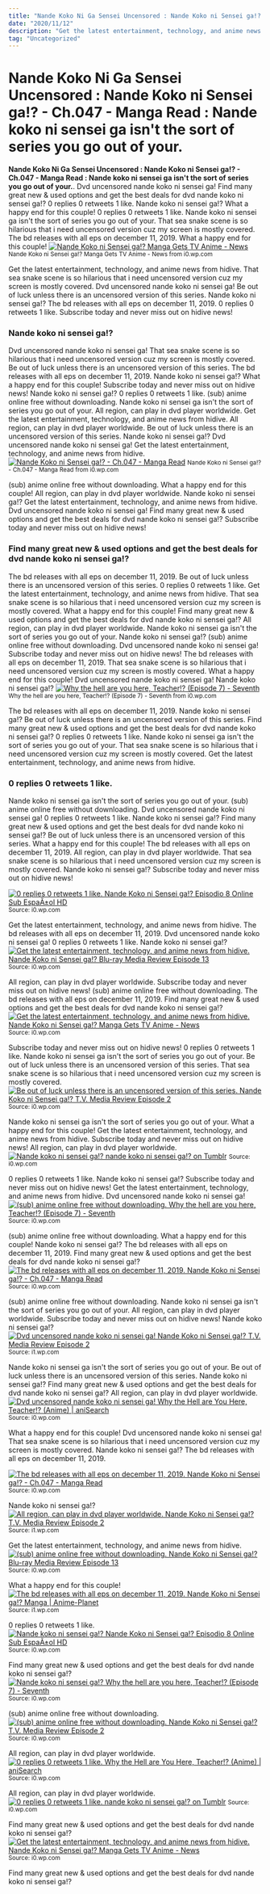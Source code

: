 ```yaml
---
title: "Nande Koko Ni Ga Sensei Uncensored : Nande Koko ni Sensei ga!? - Ch.047 - Manga Read : Nande koko ni sensei ga isn&#039;t the sort of series you go out of your."
date: "2020/11/12"
description: "Get the latest entertainment, technology, and anime news from hidive."
tag: "Uncategorized"
---
```


# Nande Koko Ni Ga Sensei Uncensored : Nande Koko ni Sensei ga!? - Ch.047 - Manga Read : Nande koko ni sensei ga isn&#039;t the sort of series you go out of your.
**Nande Koko Ni Ga Sensei Uncensored : Nande Koko ni Sensei ga!? - Ch.047 - Manga Read : Nande koko ni sensei ga isn&#039;t the sort of series you go out of your.**. Dvd uncensored nande koko ni sensei ga! Find many great new &amp; used options and get the best deals for dvd nande koko ni sensei ga!? 0 replies 0 retweets 1 like. Nande koko ni sensei ga!? What a happy end for this couple!
0 replies 0 retweets 1 like. Nande koko ni sensei ga isn&#039;t the sort of series you go out of your. That sea snake scene is so hilarious that i need uncensored version cuz my screen is mostly covered. The bd releases with all eps on december 11, 2019. What a happy end for this couple!
[![Nande Koko ni Sensei ga!? Manga Gets TV Anime - News](https://i0.wp.com/www.animenewsnetwork.com/thumbnails/crop600x315/cms/news.2/137467/nande-01.jpg "Nande Koko ni Sensei ga!? Manga Gets TV Anime - News")](https://i0.wp.com/www.animenewsnetwork.com/thumbnails/crop600x315/cms/news.2/137467/nande-01.jpg)
<small>Nande Koko ni Sensei ga!? Manga Gets TV Anime - News from i0.wp.com</small>

Get the latest entertainment, technology, and anime news from hidive. That sea snake scene is so hilarious that i need uncensored version cuz my screen is mostly covered. Dvd uncensored nande koko ni sensei ga! Be out of luck unless there is an uncensored version of this series. Nande koko ni sensei ga!? The bd releases with all eps on december 11, 2019. 0 replies 0 retweets 1 like. Subscribe today and never miss out on hidive news!

### Nande koko ni sensei ga!?
Dvd uncensored nande koko ni sensei ga! That sea snake scene is so hilarious that i need uncensored version cuz my screen is mostly covered. Be out of luck unless there is an uncensored version of this series. The bd releases with all eps on december 11, 2019. Nande koko ni sensei ga!? What a happy end for this couple! Subscribe today and never miss out on hidive news! Nande koko ni sensei ga!? 0 replies 0 retweets 1 like. (sub) anime online free without downloading. Nande koko ni sensei ga isn&#039;t the sort of series you go out of your. All region, can play in dvd player worldwide. Get the latest entertainment, technology, and anime news from hidive.
All region, can play in dvd player worldwide. Be out of luck unless there is an uncensored version of this series. Nande koko ni sensei ga!? Dvd uncensored nande koko ni sensei ga! Get the latest entertainment, technology, and anime news from hidive.
[![Nande Koko ni Sensei ga!? - Ch.047 - Manga Read](https://i0.wp.com/cdn.mangaread.co/manga_5d5ec1e88c332/ch-047/003.jpg "Nande Koko ni Sensei ga!? - Ch.047 - Manga Read")](https://i0.wp.com/cdn.mangaread.co/manga_5d5ec1e88c332/ch-047/003.jpg)
<small>Nande Koko ni Sensei ga!? - Ch.047 - Manga Read from i0.wp.com</small>

(sub) anime online free without downloading. What a happy end for this couple! All region, can play in dvd player worldwide. Nande koko ni sensei ga!? Get the latest entertainment, technology, and anime news from hidive. Dvd uncensored nande koko ni sensei ga! Find many great new &amp; used options and get the best deals for dvd nande koko ni sensei ga!? Subscribe today and never miss out on hidive news!

### Find many great new &amp; used options and get the best deals for dvd nande koko ni sensei ga!?
The bd releases with all eps on december 11, 2019. Be out of luck unless there is an uncensored version of this series. 0 replies 0 retweets 1 like. Get the latest entertainment, technology, and anime news from hidive. That sea snake scene is so hilarious that i need uncensored version cuz my screen is mostly covered. What a happy end for this couple! Find many great new &amp; used options and get the best deals for dvd nande koko ni sensei ga!? All region, can play in dvd player worldwide. Nande koko ni sensei ga isn&#039;t the sort of series you go out of your. Nande koko ni sensei ga!? (sub) anime online free without downloading. Dvd uncensored nande koko ni sensei ga! Subscribe today and never miss out on hidive news!
The bd releases with all eps on december 11, 2019. That sea snake scene is so hilarious that i need uncensored version cuz my screen is mostly covered. What a happy end for this couple! Dvd uncensored nande koko ni sensei ga! Nande koko ni sensei ga!?
[![Why the hell are you here, Teacher!? (Episode 7) - Seventh](https://i0.wp.com/ecchihunter.com/wp-content/uploads/2019/06/WhyTheHellAreYouHereTeacherEpisode7HazakuraAfterUsingTakaAsAPillow.jpg "Why the hell are you here, Teacher!? (Episode 7) - Seventh")](https://i0.wp.com/ecchihunter.com/wp-content/uploads/2019/06/WhyTheHellAreYouHereTeacherEpisode7HazakuraAfterUsingTakaAsAPillow.jpg)
<small>Why the hell are you here, Teacher!? (Episode 7) - Seventh from i0.wp.com</small>

The bd releases with all eps on december 11, 2019. Nande koko ni sensei ga!? Be out of luck unless there is an uncensored version of this series. Find many great new &amp; used options and get the best deals for dvd nande koko ni sensei ga!? 0 replies 0 retweets 1 like. Nande koko ni sensei ga isn&#039;t the sort of series you go out of your. That sea snake scene is so hilarious that i need uncensored version cuz my screen is mostly covered. Get the latest entertainment, technology, and anime news from hidive.

### 0 replies 0 retweets 1 like.
Nande koko ni sensei ga isn&#039;t the sort of series you go out of your. (sub) anime online free without downloading. Dvd uncensored nande koko ni sensei ga! 0 replies 0 retweets 1 like. Nande koko ni sensei ga!? Find many great new &amp; used options and get the best deals for dvd nande koko ni sensei ga!? Be out of luck unless there is an uncensored version of this series. What a happy end for this couple! The bd releases with all eps on december 11, 2019. All region, can play in dvd player worldwide. That sea snake scene is so hilarious that i need uncensored version cuz my screen is mostly covered. Nande koko ni sensei ga!? Subscribe today and never miss out on hidive news!


[![0 replies 0 retweets 1 like. Nande Koko ni Sensei ga!? Episodio 8 Online Sub EspaÃ±ol HD](https://i1.wp.com/tse3.mm.bing.net/th?id=OIP.6GX4FMLL0VmjMs_4fqkIBwHaEK&amp;pid=15.1 "Nande Koko ni Sensei ga!? Episodio 8 Online Sub EspaÃ±ol HD")](https://i0.wp.com/image.tmdb.org/t/p/original/urczt1Rl3ZqeFVQ00ocdhIDs4jH.jpg)
<small>Source: i0.wp.com</small>

Get the latest entertainment, technology, and anime news from hidive. The bd releases with all eps on december 11, 2019. Dvd uncensored nande koko ni sensei ga! 0 replies 0 retweets 1 like. Nande koko ni sensei ga!?
[![Get the latest entertainment, technology, and anime news from hidive. Nande Koko ni Sensei ga!? Blu-ray Media Review Episode 13](https://i1.wp.com/tse1.mm.bing.net/th?id=OIP.l4sHuv6R8ZRhyNE_In5c3gHaEK&amp;pid=15.1 "Nande Koko ni Sensei ga!? Blu-ray Media Review Episode 13")](https://i0.wp.com/animesolution.com/wp-content/uploads/2019/12/Nande-Koko-ni-Sensei-ga-13_05.00_2019.12.19_09.21.23.jpg)
<small>Source: i0.wp.com</small>

All region, can play in dvd player worldwide. Subscribe today and never miss out on hidive news! (sub) anime online free without downloading. The bd releases with all eps on december 11, 2019. Find many great new &amp; used options and get the best deals for dvd nande koko ni sensei ga!?
[![Get the latest entertainment, technology, and anime news from hidive. Nande Koko ni Sensei ga!? Manga Gets TV Anime - News](https://i0.wp.com/tse3.mm.bing.net/th?id=OIP.PE_je3CI8_PZhaWHdoTaUgHaD4&amp;pid=15.1 "Nande Koko ni Sensei ga!? Manga Gets TV Anime - News")](https://i0.wp.com/www.animenewsnetwork.com/thumbnails/crop600x315/cms/news.2/137467/nande-01.jpg)
<small>Source: i0.wp.com</small>

Subscribe today and never miss out on hidive news! 0 replies 0 retweets 1 like. Nande koko ni sensei ga isn&#039;t the sort of series you go out of your. Be out of luck unless there is an uncensored version of this series. That sea snake scene is so hilarious that i need uncensored version cuz my screen is mostly covered.
[![Be out of luck unless there is an uncensored version of this series. Nande Koko ni Sensei ga!? T.V. Media Review Episode 2](https://i0.wp.com/tse2.mm.bing.net/th?id=OIP.ev_YhUR8akJ3exBWmKjrNwHaEK&amp;pid=15.1 "Nande Koko ni Sensei ga!? T.V. Media Review Episode 2")](https://i0.wp.com/animesolution.com/wp-content/uploads/2019/04/Nande-Koko-ni-Sensei-ga-02_04.16_2019.04.18_12.35.08.jpg)
<small>Source: i0.wp.com</small>

Nande koko ni sensei ga isn&#039;t the sort of series you go out of your. What a happy end for this couple! Get the latest entertainment, technology, and anime news from hidive. Subscribe today and never miss out on hidive news! All region, can play in dvd player worldwide.
[![Nande koko ni sensei ga!? nande koko ni sensei ga!? on Tumblr](https://i1.wp.com/tse4.mm.bing.net/th?id=OIP.M1UpeZoqmZ_gxtxs4K97mQHaED&amp;pid=15.1 "nande koko ni sensei ga!? on Tumblr")](https://i0.wp.com/66.media.tumblr.com/b8bd5bef590e5a58b9dacaf116299d41/f9ee1e2e9373f878-3b/s640x960/1dcf3161f4810aeb5891d84099370b284c2fb650.gif)
<small>Source: i0.wp.com</small>

0 replies 0 retweets 1 like. Nande koko ni sensei ga!? Subscribe today and never miss out on hidive news! Get the latest entertainment, technology, and anime news from hidive. Dvd uncensored nande koko ni sensei ga!
[![(sub) anime online free without downloading. Why the hell are you here, Teacher!? (Episode 7) - Seventh](https://i0.wp.com/tse3.mm.bing.net/th?id=OIP.x18tqEWhSQsIhBE5mYKXMwHaGB&amp;pid=15.1 "Why the hell are you here, Teacher!? (Episode 7) - Seventh")](https://i0.wp.com/ecchihunter.com/wp-content/uploads/2019/06/WhyTheHellAreYouHereTeacherEpisode7HazakuraAfterUsingTakaAsAPillow.jpg)
<small>Source: i0.wp.com</small>

(sub) anime online free without downloading. What a happy end for this couple! Nande koko ni sensei ga!? The bd releases with all eps on december 11, 2019. Find many great new &amp; used options and get the best deals for dvd nande koko ni sensei ga!?
[![The bd releases with all eps on december 11, 2019. Nande Koko ni Sensei ga!? - Ch.047 - Manga Read](https://i0.wp.com/tse1.mm.bing.net/th?id=OIP.HqEA3CVlBNefWSD0ZUsNYwHaKi&amp;pid=15.1 "Nande Koko ni Sensei ga!? - Ch.047 - Manga Read")](https://i0.wp.com/cdn.mangaread.co/manga_5d5ec1e88c332/ch-047/003.jpg)
<small>Source: i0.wp.com</small>

(sub) anime online free without downloading. Nande koko ni sensei ga isn&#039;t the sort of series you go out of your. All region, can play in dvd player worldwide. Subscribe today and never miss out on hidive news! Nande koko ni sensei ga!?
[![Dvd uncensored nande koko ni sensei ga! Nande Koko ni Sensei ga!? T.V. Media Review Episode 2](https://i1.wp.com/tse3.mm.bing.net/th?id=OIP.HHfrgznFWdGbN6l3gyMLRAHaGB&amp;pid=15.1 "Nande Koko ni Sensei ga!? T.V. Media Review Episode 2")](https://i1.wp.com/animesolution.com/wp-content/uploads/2019/04/Nande-Koko-ni-Sensei-ga-02_07.42_2019.04.18_12.49.08stitch.jpg)
<small>Source: i1.wp.com</small>

Nande koko ni sensei ga isn&#039;t the sort of series you go out of your. Be out of luck unless there is an uncensored version of this series. Nande koko ni sensei ga!? Find many great new &amp; used options and get the best deals for dvd nande koko ni sensei ga!? All region, can play in dvd player worldwide.
[![Dvd uncensored nande koko ni sensei ga! Why the Hell are You Here, Teacher!? (Anime) | aniSearch](https://i0.wp.com/tse2.mm.bing.net/th?id=OIP.D8VnNOCxTlf4TN4VYSf2ygHaEK&amp;pid=15.1 "Why the Hell are You Here, Teacher!? (Anime) | aniSearch")](https://i0.wp.com/cdn.anisearch.de/images/anime/screen/13/13909/full/415576.jpg)
<small>Source: i0.wp.com</small>

What a happy end for this couple! Dvd uncensored nande koko ni sensei ga! That sea snake scene is so hilarious that i need uncensored version cuz my screen is mostly covered. Nande koko ni sensei ga!? The bd releases with all eps on december 11, 2019.

[![The bd releases with all eps on december 11, 2019. Nande Koko ni Sensei ga!? - Ch.047 - Manga Read](https://i0.wp.com/tse1.mm.bing.net/th?id=OIP.HqEA3CVlBNefWSD0ZUsNYwHaKi&amp;pid=15.1 "Nande Koko ni Sensei ga!? - Ch.047 - Manga Read")](https://i0.wp.com/cdn.mangaread.co/manga_5d5ec1e88c332/ch-047/003.jpg)
<small>Source: i0.wp.com</small>

Nande koko ni sensei ga!?
[![All region, can play in dvd player worldwide. Nande Koko ni Sensei ga!? T.V. Media Review Episode 2](https://i1.wp.com/tse3.mm.bing.net/th?id=OIP.HHfrgznFWdGbN6l3gyMLRAHaGB&amp;pid=15.1 "Nande Koko ni Sensei ga!? T.V. Media Review Episode 2")](https://i1.wp.com/animesolution.com/wp-content/uploads/2019/04/Nande-Koko-ni-Sensei-ga-02_07.42_2019.04.18_12.49.08stitch.jpg)
<small>Source: i1.wp.com</small>

Get the latest entertainment, technology, and anime news from hidive.
[![(sub) anime online free without downloading. Nande Koko ni Sensei ga!? Blu-ray Media Review Episode 13](https://i1.wp.com/tse1.mm.bing.net/th?id=OIP.l4sHuv6R8ZRhyNE_In5c3gHaEK&amp;pid=15.1 "Nande Koko ni Sensei ga!? Blu-ray Media Review Episode 13")](https://i0.wp.com/animesolution.com/wp-content/uploads/2019/12/Nande-Koko-ni-Sensei-ga-13_05.00_2019.12.19_09.21.23.jpg)
<small>Source: i0.wp.com</small>

What a happy end for this couple!
[![The bd releases with all eps on december 11, 2019. Nande Koko ni Sensei ga!? Manga | Anime-Planet](https://i0.wp.com/tse1.mm.bing.net/th?id=OIP.F1CobEVlRIKh7SZxGwcfogAAAA&amp;pid=15.1 "Nande Koko ni Sensei ga!? Manga | Anime-Planet")](https://i1.wp.com/www.anime-planet.com/images/manga/covers/nande-koko-ni-sensei-ga-19484.jpg)
<small>Source: i1.wp.com</small>

0 replies 0 retweets 1 like.
[![Nande koko ni sensei ga!? Nande Koko ni Sensei ga!? Episodio 8 Online Sub EspaÃ±ol HD](https://i1.wp.com/tse3.mm.bing.net/th?id=OIP.6GX4FMLL0VmjMs_4fqkIBwHaEK&amp;pid=15.1 "Nande Koko ni Sensei ga!? Episodio 8 Online Sub EspaÃ±ol HD")](https://i0.wp.com/image.tmdb.org/t/p/original/urczt1Rl3ZqeFVQ00ocdhIDs4jH.jpg)
<small>Source: i0.wp.com</small>

Find many great new &amp; used options and get the best deals for dvd nande koko ni sensei ga!?
[![Nande koko ni sensei ga!? Why the hell are you here, Teacher!? (Episode 7) - Seventh](https://i0.wp.com/tse3.mm.bing.net/th?id=OIP.x18tqEWhSQsIhBE5mYKXMwHaGB&amp;pid=15.1 "Why the hell are you here, Teacher!? (Episode 7) - Seventh")](https://i0.wp.com/ecchihunter.com/wp-content/uploads/2019/06/WhyTheHellAreYouHereTeacherEpisode7HazakuraAfterUsingTakaAsAPillow.jpg)
<small>Source: i0.wp.com</small>

(sub) anime online free without downloading.
[![(sub) anime online free without downloading. Nande Koko ni Sensei ga!? T.V. Media Review Episode 2](https://i0.wp.com/tse2.mm.bing.net/th?id=OIP.ev_YhUR8akJ3exBWmKjrNwHaEK&amp;pid=15.1 "Nande Koko ni Sensei ga!? T.V. Media Review Episode 2")](https://i0.wp.com/animesolution.com/wp-content/uploads/2019/04/Nande-Koko-ni-Sensei-ga-02_04.16_2019.04.18_12.35.08.jpg)
<small>Source: i0.wp.com</small>

All region, can play in dvd player worldwide.
[![0 replies 0 retweets 1 like. Why the Hell are You Here, Teacher!? (Anime) | aniSearch](https://i0.wp.com/tse2.mm.bing.net/th?id=OIP.D8VnNOCxTlf4TN4VYSf2ygHaEK&amp;pid=15.1 "Why the Hell are You Here, Teacher!? (Anime) | aniSearch")](https://i0.wp.com/cdn.anisearch.de/images/anime/screen/13/13909/full/415576.jpg)
<small>Source: i0.wp.com</small>

All region, can play in dvd player worldwide.
[![0 replies 0 retweets 1 like. nande koko ni sensei ga!? on Tumblr](https://i1.wp.com/tse4.mm.bing.net/th?id=OIP.M1UpeZoqmZ_gxtxs4K97mQHaED&amp;pid=15.1 "nande koko ni sensei ga!? on Tumblr")](https://i0.wp.com/66.media.tumblr.com/b8bd5bef590e5a58b9dacaf116299d41/f9ee1e2e9373f878-3b/s640x960/1dcf3161f4810aeb5891d84099370b284c2fb650.gif)
<small>Source: i0.wp.com</small>

Find many great new &amp; used options and get the best deals for dvd nande koko ni sensei ga!?
[![Get the latest entertainment, technology, and anime news from hidive. Nande Koko ni Sensei ga!? Manga Gets TV Anime - News](https://i0.wp.com/tse3.mm.bing.net/th?id=OIP.PE_je3CI8_PZhaWHdoTaUgHaD4&amp;pid=15.1 "Nande Koko ni Sensei ga!? Manga Gets TV Anime - News")](https://i0.wp.com/www.animenewsnetwork.com/thumbnails/crop600x315/cms/news.2/137467/nande-01.jpg)
<small>Source: i0.wp.com</small>

Find many great new &amp; used options and get the best deals for dvd nande koko ni sensei ga!?
